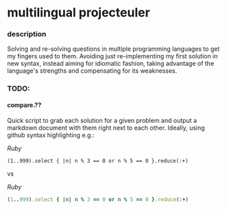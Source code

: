# multilingual projecteuler

### description

Solving and re-solving questions in multiple programming languages to get my fingers used to them. Avoiding just re-implementing my first solution in new syntax, instead aiming for idiomatic fashion, taking advantage of the language's strengths and compensating for its weaknesses.

### TODO:

#### compare.??

Quick script to grab each solution for a given problem and output a markdown document with them right next to each other. Ideally, using github syntax highlighting e.g.:

*Ruby*
```
(1..999).select { |n| n % 3 == 0 or n % 5 == 0 }.reduce(:+)
```

vs


*Ruby*
```ruby
(1..999).select { |n| n % 3 == 0 or n % 5 == 0 }.reduce(:+)
```

